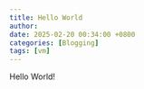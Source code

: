```yaml
---
title: Hello World
author: 
date: 2025-02-20 00:34:00 +0800
categories: [Blogging]
tags: [vm]
---
```


Hello World!